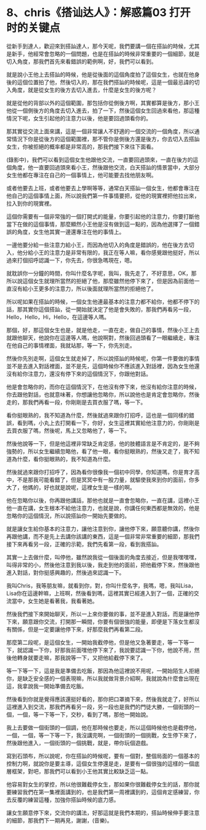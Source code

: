 # 8、chris《搭讪达人》：解惑篇03 打开时的关键点

從新手到達人，歡迎來到搭訕達人，那今天呢，我們要講一個在搭訕的時候，尤其是新手，他經常會忽略的一個問題，也是在搭訕的時候非常重要的一個細節，就是切入角度，那我們首先來看錯誤的範例啊，好，我們可以看到。

就是說小王他上去搭訕的時候，他是從後面的這個角度拍了這個女生，也就在他身後的這個位置拍了他，然後切入的，那在我們搭訕的時候呢，這是一個最忌諱的切入角度，就是從女生的後方去切入進去，什麼是女生的後方呢？

就是從他的背部以外的這個範圍，那包括你從側後方啊，其實都算是後方，那小王他從一個側後方的角度去切入進去，拍了一下，然後這個女生回過來看他，那這種情況下呢，女生引起他的注意力以後，他是要回過頭看你的。

那其實從交流上面來講，這是一個非常讓人不舒適的一個交流的一個角度，所以通常情況下你是從後方的這個範圍裡，那不管你是側後方還是後方，你去切入去搭訕女生，你被拒絕的概率都是非常高的，那我們接下來往下面看。

(錄影中)，我們可以看到這個女生他跟他交流，一直要回過頭來，一直在後方的這個角度，他一直要回過頭來看小王，然後跟他交流，白天搭訕的情景當中，大部分女生他都在專注在自己的一個事情上，他可能要去找他朋友啊。

或者他要去上班，或者他要去上學啊等等，通常白天搭訕一個女生，他都會專注在他自己的這個事情上面，所以說我們第一件事情要把，從他的現實裡把他拉出來，拉入到你的現實裡。

這個你需要有一個非常強的一個打開式的能量，你要引起他的注意力，你要打斷他當下在做的這個事情，那麼顯然小王他是沒有做到這一點的，因為他選擇了一個錯誤的角度，女生他其實一邊還專注在他的事情上。

一邊他要分給一些注意力給小王，而因為他切入的角度是錯誤的，他在後方去切入，他分給小王的注意力是非常有限的，我正在等人嘛，看你感覺跟他挺好，所以過來打個招呼認識一下，你先去，你很急嗎現在，嗯。

就耽誤你一分鐘的時間，你叫什麼名字呢，我叫，我先走了，不好意思，OK，那所以說這個女生就理所當然的拒絕了他，那麼雖然他停下來了，但是因為前面他一直沒有給小王更多的注意力，所以後面就理所當然的拒絕他了。

所以呢如果在搭訕的時候，一個女生他連最基本的注意力都不給你，他都不停下的話，那其實你這個搭訕，從一開始就決定了他是會失敗的，那我們再看另一段，Hello，Hello，Hi，Hello，在這邊等人嗎。

那個，好，那這個女生也是，就是他走，一直在走，做自己的事情，然後小王上去就跟他聊天，他說你在這邊等人嗎，他說啊對，然後回過頭看了一眼繼續走，專注在他自己的事情裡面，我就站那，等一下，你先別走。

然後你先別走啊，這個女生就走掉了，所以說搭訕的時候呢，你第一件要做的事情並不是去進入對話裡面，並不是先，這個時候你不應該進入對話裡，因為女生他還沒有給你注意力，還沒有停下來的這個情況下，你跟他對話。

他是會忽略你的，而你在這個情況下，在他沒有停下來，他沒有給你注意的時候，你去跟他對話，也就意味著，你想讓他忽略你，所以說他也是肯定會忽略你，然後走的，那我們再看一段，你剛剛是去買衣服了嗎，等一下。

看你挺眼熟的，我不知道為什麼，然後就過來跟你打招呼，這也是一個同樣的錯誤，看到嗎，小丸上去打開看一下，你好，女生這裡其實給他注意力的，你剛剛是去買衣服了嗎，然後呢，馬上又忽略他了，等一下。

然後他說等一下，但是他這裡非常缺乏肯定感，他的肢體語言是不肯定的，是不夠強勢的，所以女生繼續忽略他，看了他一眼，看你挺眼熟的，然後又走了，我不知道為什麼，看你挺眼熟的，我不知道為什麼。

然後就過來跟你打招呼了，因為看你很像我一個初中同學，你知道嗎，你是育才高中，不是那我可能看錯了，但是冥冥中有一股力量，就驅使我來到你的面前，你多大了，他媽的，好也就是說呢，這裡女生是一樣的啊。

他在忽略你以後，你再跟他講話，那他也就是一直會忽略你，一直在講，這裡小王他一直在講，女生根本不給他注意力，也就是說，你講任何東西都是無效的，他是忽略你的這個情況，所以說搭訕你一開始先要做的。

就是讓女生給你基本的注意力，讓他注意到你，讓他停下來，願意聽你講，然後你再跟他講，而不是先上去講你該講的東西，這是一個非常非常重要的細節，那我們接下來再看另一段，正確的示範，我們先看第一段，看到我搭訕。

其實一上去做什麼，叫停他，雖然說我從一個後面的角度去接近，但是我嘿嘿嘿，叫得非常的小，然後他注意到我以後，我走到他的面前，把他截停下來，然後跟他進入對話，對你挺感興趣的，然後過來認識一下。

我叫Chris，我等朋友嘛，就看到你，對，你叫什麼名字，我嗎，嗯，我叫Lisa，Lisa你在這邊幹嘛，上班啊，然後看到嗎，這裡其實已經進入到了一個，正確的交流當中，女生她是看著我，我看著她。

然後我們接下來開始聊天，所以一上來你要做的事，並不是進入對話，而是讓他停下來，願意跟你交流，打開那一瞬間，你要有個很強的能量，即便是下落女生都沒有關係，但是一定要讓他停下來，好那麼我們再看第二段。

那麼第二段呢，是這個女生，一開始我截停他，但是他又急著要走，等一下等一下，就認識一下你，好那我前面嘿他停下來了，我說要認識一下你，他說不用，然後他轉身就要走嘛，那我說等一下，又把他給截停下來了。

等一下等一下，這是我是準備去吃飯，那因為他這裡說不用呢，一開始陌生人拒絕你，是缺乏安全感的一個表現嘛，所以我就做背景介紹啊，我就說為什麼會出現在這，我拿說我一開始準備去吃飯。

然後看到你就是覺得應該還挺好看的，那你把口罩摘下來，然後我就走了，好所以這裡進入到交流，那我們再看另一段，另一段也是我們的門徒大勝，一個街頭的一個，一個，等一下等一下，交秒，看到了嗎，那他一開始說。

我上去要做一個街頭的一個調，他在那時候也要走，所以這個時候他也是截停他，一個，一個，等一下等一下，我沒講完啊，一個街頭的一個挑戰，女生停下來了，然後跟他進入，一個街頭的一個挑戰，就是，帶你玩個遊戲。

寫到石頭布，所以說呢，你在搭訕的時候呢，要有一個對，整個局面的一個基本的控制力啊，就說你是要主導，這個女生停還是走，是要有一個很強的這樣的一個底層框架，對吧，那我們可以看到小王他其實比較缺乏這一點。

他容易對女生的掌控，所以他很難截停女生，那如果你很難截停女生的話，那你就要練習我們在第一集裡面講到的，也是我們第一周裡講到的，這個肯定感練習，你去反覆的練習這種，加強你搭訕時候的底力感。

讓女生願意停下來，交流你的講法，好那這就是我們本期的，搭訕時候伸手要注意的細節，那我們下一期再見，謝謝，(音樂)。

